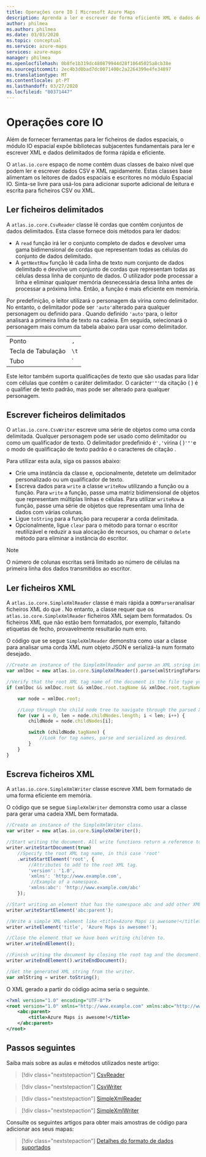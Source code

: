 ```yaml
---
title: Operações core IO [ Microsoft Azure Maps
description: Aprenda a ler e escrever de forma eficiente XML e dados delimitados usando bibliotecas centrais do módulo IO espacial.
author: philmea
ms.author: philmea
ms.date: 03/03/2020
ms.topic: conceptual
ms.service: azure-maps
services: azure-maps
manager: philmea
ms.openlocfilehash: 0b8fe1b319dc480879944d28f10645025a8cb38e
ms.sourcegitcommit: 2ec4b3d0bad7dc0071400c2a2264399e4fe34897
ms.translationtype: MT
ms.contentlocale: pt-PT
ms.lasthandoff: 03/27/2020
ms.locfileid: "80371447"
---
```

# <a name="core-io-operations"></a>Operações core IO

Além de fornecer ferramentas para ler ficheiros de dados espaciais, o módulo IO espacial expõe bibliotecas subjacentes fundamentais para ler e escrever XML e dados delimitados de forma rápida e eficiente.

O `atlas.io.core` espaço de nome contém duas classes de baixo nível que podem ler e escrever dados CSV e XML rapidamente. Estas classes base alimentam os leitores de dados espaciais e escritores no módulo Espacial IO. Sinta-se livre para usá-los para adicionar suporte adicional de leitura e escrita para ficheiros CSV ou XML.
 
## <a name="read-delimited-files"></a>Ler ficheiros delimitados

A `atlas.io.core.CsvReader` classe lê cordas que contêm conjuntos de dados delimitados. Esta classe fornece dois métodos para ler dados:

- A `read` função irá ler o conjunto completo de dados e devolver uma gama bidimensional de cordas que representam todas as células do conjunto de dados delimitado.
- A `getNextRow` função lê cada linha de texto num conjunto de dados delimitado e devolve um conjunto de cordas que representam todas as células dessa linha de conjunto de dados. O utilizador pode processar a linha e eliminar qualquer memória desnecessária dessa linha antes de processar a próxima linha. Então, a função é mais eficiente em memória.

Por predefinição, o leitor utilizará o personagem da vírina como delimitador. No entanto, o delimitador pode ser `'auto'`alterado para qualquer personagem ou definido para . Quando definido `'auto'`para, o leitor analisará a primeira linha de texto na cadeia. Em seguida, selecionará o personagem mais comum da tabela abaixo para usar como delimitador.

| | |
| :-- | :-- |
| Ponto | `,` |
| Tecla de Tabulação | `\t` |
| Tubo | `|` |

Este leitor também suporta qualificações de texto que são usadas para lidar com células que contêm o caráter delimitador. O carácter`'"'`da citação ( ) é o qualifier de texto padrão, mas pode ser alterado para qualquer personagem.

## <a name="write-delimited-files"></a>Escrever ficheiros delimitados

O `atlas.io.core.CsvWriter` escreve uma série de objetos como uma corda delimitada. Qualquer personagem pode ser usado como delimitador ou como um qualificador de texto. O delimitador predefinido é`','`vírina ( )`'"'`e o modo de qualificação de texto padrão é o caracteres de citação .

Para utilizar esta aula, siga os passos abaixo:

- Crie uma instância da classe e, opcionalmente, detetete um delimitador personalizado ou um qualificador de texto.
- Escreva dados para `write` a classe `writeRow` utilizando a função ou a função. Para `write` a função, passe uma matriz bidimensional de objetos que representam múltiplas linhas e células. Para utilizar `writeRow` a função, passe uma série de objetos que representam uma linha de dados com várias colunas.
- Ligue `toString` para a função para recuperar a corda delimitada. 
- Opcionalmente, ligue `clear` para o método para tornar o escritor reutilizável e reduzir a sua alocação de recursos, ou chamar o `delete` método para eliminar a instância do escritor.

> [!Note]
> O número de colunas escritas será limitado ao número de células na primeira linha dos dados transmitidos ao escritor.

## <a name="read-xml-files"></a>Ler ficheiros XML

A `atlas.io.core.SimpleXmlReader` classe é mais rápida a `DOMParser`analisar ficheiros XML do que . No entanto, a classe requer que os `atlas.io.core.SimpleXmlReader` ficheiros XML sejam bem formatados. Os ficheiros XML que não estão bem formatados, por exemplo, faltando etiquetas de fecho, provavelmente resultarão num erro.

O código que se segue `SimpleXmlReader` demonstra como usar a classe para analisar uma corda XML num objeto JSON e serializá-la num formato desejado.

```javascript
//Create an instance of the SimpleXmlReader and parse an XML string into a JSON object.
var xmlDoc = new atlas.io.core.SimpleXmlReader().parse(xmlStringToParse);

//Verify that the root XML tag name of the document is the file type your code is designed to parse.
if (xmlDoc && xmlDoc.root && xmlDoc.root.tagName && xmlDoc.root.tagName === '<Your desired root XML tag name>') {

    var node = xmlDoc.root;

    //Loop through the child node tree to navigate through the parsed XML object.
    for (var i = 0, len = node.childNodes.length; i < len; i++) {
        childNode = node.childNodes[i];

        switch (childNode.tagName) {
            //Look for tag names, parse and serialized as desired.
        }
    }
}
```

## <a name="write-xml-files"></a>Escreva ficheiros XML

A `atlas.io.core.SimpleXmlWriter` classe escreve XML bem formatado de uma forma eficiente em memória.

O código que se segue `SimpleXmlWriter` demonstra como usar a classe para gerar uma cadeia XML bem formatada.

```javascript
//Create an instance of the SimpleXmlWriter class.
var writer = new atlas.io.core.SimpleXmlWriter();

//Start writing the document. All write functions return a reference to the writer, making it easy to chain the function calls to reduce the code size.
writer.writeStartDocument(true)
    //Specify the root XML tag name, in this case 'root'
    .writeStartElement('root', {
        //Attributes to add to the root XML tag.
        'version': '1.0',
        'xmlns': 'http://www.example.com',
         //Example of a namespace.
        'xmlns:abc': 'http://www.example.com/abc'
    });

//Start writing an element that has the namespace abc and add other XML elements as children.
writer.writeStartElement('abc:parent');

//Write a simple XML element like <title>Azure Maps is awesome!</title>
writer.writeElement('title', 'Azure Maps is awesome!');

//Close the element that we have been writing children to.
writer.writeEndElement();

//Finish writing the document by closing the root tag and the document.
writer.writeEndElement().writeEndDocument();

//Get the generated XML string from the writer.
var xmlString = writer.toString();
```

O XML gerado a partir do código acima seria o seguinte.

```xml
<?xml version="1.0" encoding="UTF-8"?>
<root version="1.0" xmlns="http://www.example.com" xmlns:abc="http://www.example.com/abc">
    <abc:parent>
        <title>Azure Maps is awesome!</title>
    </abc:parent>
</root>
```

## <a name="next-steps"></a>Passos seguintes

Saiba mais sobre as aulas e métodos utilizados neste artigo:

> [!div class="nextstepaction"]
> [CsvReader](https://docs.microsoft.com/javascript/api/azure-maps-spatial-io/atlas.io.core.csvreader)

> [!div class="nextstepaction"]
> [CsvWriter](https://docs.microsoft.com/javascript/api/azure-maps-spatial-io/atlas.io.core.csvwriter)

> [!div class="nextstepaction"]
> [SimpleXmlReader](https://docs.microsoft.com/javascript/api/azure-maps-spatial-io/atlas.io.core.simplexmlreader)

> [!div class="nextstepaction"]
> [SimpleXmlWriter](https://docs.microsoft.com/javascript/api/azure-maps-spatial-io/atlas.io.core.simplexmlwriter)

Consulte os seguintes artigos para obter mais amostras de código para adicionar aos seus mapas:

> [!div class="nextstepaction"]
> [Detalhes do formato de dados suportados](spatial-io-supported-data-format-details.md)